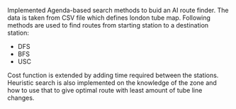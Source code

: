 Implemented Agenda-based search methods to buid an AI route finder. The data is taken from CSV file which defines london tube map. 
Following methods are used to find routes from starting station to a destination station:
* DFS
* BFS
* USC

Cost function is extended by adding time required between the stations. Heuristic search is also implemented on the knowledge of the zone and how to use that to give optimal route with least amount of tube line changes.
